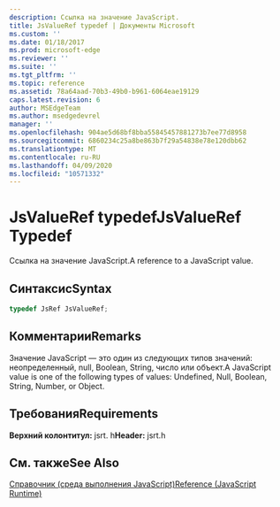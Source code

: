 ```yaml
---
description: Ссылка на значение JavaScript.
title: JsValueRef typedef | Документы Microsoft
ms.custom: ''
ms.date: 01/18/2017
ms.prod: microsoft-edge
ms.reviewer: ''
ms.suite: ''
ms.tgt_pltfrm: ''
ms.topic: reference
ms.assetid: 78a64aad-70b3-49b0-b961-6064eae19129
caps.latest.revision: 6
author: MSEdgeTeam
ms.author: msedgedevrel
manager: ''
ms.openlocfilehash: 904ae5d68bf8bba55845457881273b7ee77d8958
ms.sourcegitcommit: 6860234c25a8be863b7f29a54838e78e120dbb62
ms.translationtype: MT
ms.contentlocale: ru-RU
ms.lasthandoff: 04/09/2020
ms.locfileid: "10571332"
---
```

# <span data-ttu-id="3bc09-103">JsValueRef typedef</span><span class="sxs-lookup"><span data-stu-id="3bc09-103">JsValueRef Typedef</span></span>
<span data-ttu-id="3bc09-104">Ссылка на значение JavaScript.</span><span class="sxs-lookup"><span data-stu-id="3bc09-104">A reference to a JavaScript value.</span></span>  
  
## <span data-ttu-id="3bc09-105">Синтаксис</span><span class="sxs-lookup"><span data-stu-id="3bc09-105">Syntax</span></span>  
  
```cpp 
typedef JsRef JsValueRef;  
```  
  
## <span data-ttu-id="3bc09-106">Комментарии</span><span class="sxs-lookup"><span data-stu-id="3bc09-106">Remarks</span></span>  
 <span data-ttu-id="3bc09-107">Значение JavaScript — это один из следующих типов значений: неопределенный, null, Boolean, String, число или объект.</span><span class="sxs-lookup"><span data-stu-id="3bc09-107">A JavaScript value is one of the following types of values: Undefined, Null, Boolean, String, Number, or Object.</span></span>  
  
## <span data-ttu-id="3bc09-108">Требования</span><span class="sxs-lookup"><span data-stu-id="3bc09-108">Requirements</span></span>  
 <span data-ttu-id="3bc09-109">**Верхний колонтитул:** jsrt. h</span><span class="sxs-lookup"><span data-stu-id="3bc09-109">**Header:** jsrt.h</span></span>  
  
## <span data-ttu-id="3bc09-110">См. также</span><span class="sxs-lookup"><span data-stu-id="3bc09-110">See Also</span></span>  
 [<span data-ttu-id="3bc09-111">Справочник (среда выполнения JavaScript)</span><span class="sxs-lookup"><span data-stu-id="3bc09-111">Reference (JavaScript Runtime)</span></span>](../chakra-hosting/reference-javascript-runtime.md)